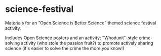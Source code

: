 # science-festival
Materials for an "Open Science is Better Science" themed science festival activity. 

Includes Open Science posters and an activity: "Whodunit"-style crime-solving activity (who stole the passion fruit?) to promote actively sharing science (it's easier to solve the crime the more you know!)
